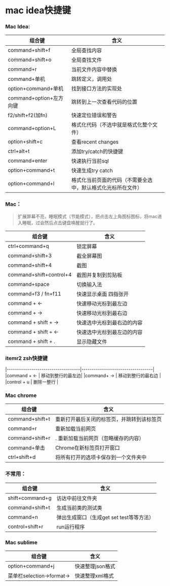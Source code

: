 # mac idea快捷键

### Mac Idea:
|组合键|含义|
|------------------------------------|-----------------------------------|
|command+shift+f     |      全局查找内容|
|command+shift+o    |      全局查找文件|
|command+r             |    当前文件内容中替换|
|command+单机         |     跳转定义，调用处|
|option+command+单机    |     找到接口方法的实现处|
|command+option+左方向键    |     跳转到上一次查看代码的位置|
|f2/shift+f2(加fn)      |      快速定位错误和警告|
|command+option+L	|    格式化代码（不选中就是格式化整个文件）|
|option+shift+c       |        查看recent changes|
|ctrl+alt+t   |     添加try/catch的快捷键  |
|command+enter   |     快速执行当前sql  |
|option+command+t   |     快速生成try catch  |
|option+command+l   |     格式化当前页面的代码（不需要全选中，默认格式化光标所在文件） |



### Mac：
>扩展屏幕不亮，睡眠模式（节能模式），把点击左上角图标图标，将mac进入睡眠，过会然后点击键盘唤醒就行了。

|组合键|含义|
|------------------------------------|-----------------------------------|
|ctrl+command+q     |     锁定屏幕|
|command+shift+3   |    截全屏幕图  |  
|command+shift+4   | 截图|
|command+shift+control+4   | 截图并复制到剪贴板|
|command+space	|切换输入法|
|command+f3 / fn+f11	|快速显示桌面  四指张开|
|command + ←	| 快速移动光标到最左边 |
|command + →	| 快速移动光标到最右边 |
|command + shift + →	| 快速选中光标到最右边的内容 |
|command + shift + ←	| 快速选中光标到最左边的内容 |
|command + shift + .	| 显示隐藏文件 |

### itemr2 zsh快捷键
|------------------------------------|-----------------------------------|
|command + ←      |     移动到整行的最左边|
|command+ →  |    移动到整行的最右边  |  
|control + u    |  删除一整行  |

    

### Mac chrome
|组合键|含义|
|------------------------------------|-----------------------------------|
|command+shift+t   |  重新打开最后关闭的标签页，并跳转到该标签页|
|command+r           |  重新加载当前网页|
|command+shift+r   | . 重新加载当前网页（忽略缓存的内容）|
|command+单击     |Chrome在新标签页打开窗口|
|ctrl+shift+d	 |将所有打开的选项卡保存到一个文件夹中|
### 不常用：
|组合键|含义|
|------------------------------------|-----------------------------------|
|shift+command+g |访达中前往文件夹|
|command+shift+t  |生成当前类的测试类|
|command+n       | 弹出生成窗口（生成get set test等等方法）|
|control+shift+r    | run运行程序|


### Mac sublime
|组合键|含义|
|------------------------------------|-----------------------------------|
| option+command+j   | 快速整理json格式 |
| 菜单栏selection->format->   | 快速整理xml格式 |

